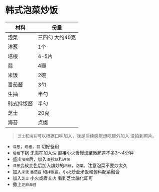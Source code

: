# 韩式泡菜炒饭

|材料|份量|
|---|---|
|泡菜 |	三四勺 大约40克 |
|洋葱 |	1个 |
|培根 |	4-5片 |
|蒜 |	4瓣 |
|米饭 |	2碗 |
|番茄酱 |	3勺 |
|生抽 |	半勺 |
|韩式拌饭酱 |	半勺 |
|芝士 |	20克 |
|海苔 |	点缀 |

> `芝士`和`海苔`可以根据口味加入，我是后续感觉想吃额外加入 没拍到照片。

- `洋葱`，`培根`，`蒜` 切好备用
- `培根`下锅 无需在加入油 直接小火慢慢煸至微脆差不多3～4分钟
- 盛出`培根`后，加入`油`抄`蒜`和`洋葱`
- `洋葱`变软变色后加入煸炒的`培根`，`泡菜`。注意泡菜不要炒太久
- 加入`米饭` `番茄酱` 和`拌饭酱`，小火炒至米饭和酱料配菜融合
- 加入`芝士` 小火或者关火 看到芝士融化即可
- 撒上`芝麻海苔`